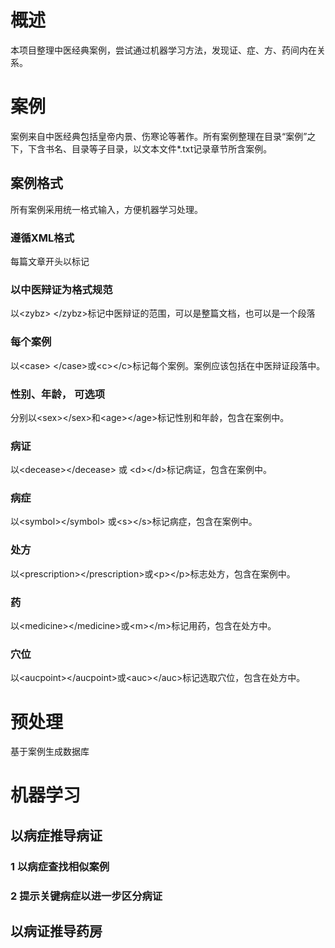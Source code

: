 #  概述
本项目整理中医经典案例，尝试通过机器学习方法，发现证、症、方、药间内在关系。
# 案例
案例来自中医经典包括皇帝内景、伤寒论等著作。所有案例整理在目录“案例”之下，下含书名、目录等子目录，以文本文件*.txt记录章节所含案例。
## 案例格式
所有案例采用统一格式输入，方便机器学习处理。
### 遵循XML格式
每篇文章开头以<?xml version="1.0" encoding="ISO-8859-1"?>标记
### 以中医辩证为格式规范
以\<zybz> \</zybz>标记中医辩证的范围，可以是整篇文档，也可以是一个段落
### 每个案例
以\<case> \</case>或\<c>\</c>标记每个案例。案例应该包括在中医辩证段落中。
### 性别、年龄， 可选项
分别以\<sex>\</sex>和\<age>\</age>标记性别和年龄，包含在案例中。
### 病证
以\<decease>\</decease> 或 \<d>\</d>标记病证，包含在案例中。
### 病症
以\<symbol>\</symbol> 或\<s>\</s>标记病症，包含在案例中。
### 处方
以\<prescription>\</prescription>或\<p>\</p>标志处方，包含在案例中。
### 药
以\<medicine>\</medicine>或\<m>\</m>标记用药，包含在处方中。
### 穴位
以\<aucpoint>\</aucpoint>或\<auc>\</auc>标记选取穴位，包含在处方中。

# 预处理
基于案例生成数据库

# 机器学习
## 以病症推导病证
### 1 以病症查找相似案例
### 2 提示关键病症以进一步区分病证
## 以病证推导药房

